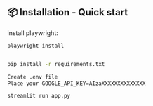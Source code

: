 ## 📦 Installation - Quick start

install playwright:

```shell
playwright install
```

```bash

pip install -r requirements.txt

Create .env file
Place your GOOGLE_API_KEY=AIzaXXXXXXXXXXXXXX

streamlit run app.py

```
